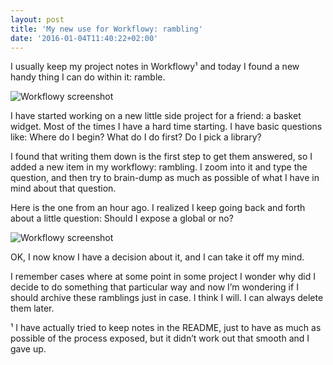 ```yaml
---
layout: post
title: 'My new use for Workflowy: rambling'
date: '2016-01-04T11:40:22+02:00'
---
```

I usually keep my project notes in Workflowy¹ and today I found a new
handy thing I can do within it: ramble.

![Workflowy screenshot](https://drive.google.com/uc?export=view&id=0B2PFbI002LWPY3VoU2JGbjVQTG8)

I have started working on a new little side project for a friend: a
basket widget. Most of the times I have a hard time starting. I have
basic questions like: Where do I begin? What do I do first? Do I pick a
library?

I found that writing them down is the first step to get them answered,
so I added a new item in my workflowy: rambling. I zoom into it and type
the question, and then try to brain-dump as much as possible of what I
have in mind about that question.

Here is the one from an hour ago. I realized I keep going back and forth
about a little question: Should I expose a global or no?

![Workflowy screenshot](https://drive.google.com/uc?export=view&id=0B2PFbI002LWPMkptUk15UUpKdHc)

OK, I now know I have a decision about it, and I can take it off my
mind.

I remember cases where at some point in some project I wonder why did I
decide to do something that particular way and now I’m wondering if I
should archive these ramblings just in case. I think I will. I can
always delete them later.

¹ I have actually tried to keep notes in the README, just to have as
much as possible of the process exposed, but it didn’t work out that
smooth and I gave up.
